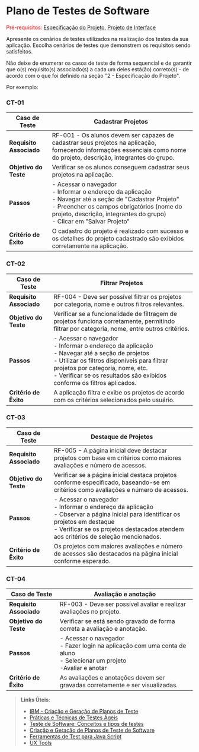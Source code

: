 # Plano de Testes de Software

<span style="color:red">Pré-requisitos: <a href="2-Especificação do Projeto.md"> Especificação do Projeto</a></span>, <a href="3-Projeto de Interface.md"> Projeto de Interface</a>

Apresente os cenários de testes utilizados na realização dos testes da sua aplicação. Escolha cenários de testes que demonstrem os requisitos sendo satisfeitos.

Não deixe de enumerar os casos de teste de forma sequencial e de garantir que o(s) requisito(s) associado(s) a cada um deles está(ão) correto(s) - de acordo com o que foi definido na seção "2 - Especificação do Projeto". 

Por exemplo:
 
### CT-01

| **Caso de Teste**        | **Cadastrar Projetos** |
|--------------------------|--------------------------------|
| **Requisito Associado**  | RF-001 - Os alunos devem ser capazes de cadastrar seus projetos na aplicação, fornecendo informações essenciais como nome do projeto, descrição, integrantes do grupo. |
| **Objetivo do Teste**    | Verificar se os alunos conseguem cadastrar seus projetos na aplicação. |
| **Passos**               | - Acessar o navegador<br>- Informar o endereço da aplicação<br>- Navegar até a seção de "Cadastrar Projeto"<br>- Preencher os campos obrigatórios (nome do projeto, descrição, integrantes do grupo)<br>- Clicar em "Salvar Projeto" |
| **Critério de Êxito**    | O cadastro do projeto é realizado com sucesso e os detalhes do projeto cadastrado são exibidos corretamente na aplicação. |

### CT-02 

| **Caso de Teste**        | **Filtrar Projetos** |
|--------------------------|------------------------------|
| **Requisito Associado**  | RF-004 - Deve ser possível filtrar os projetos por categoria, nome e outros filtros relevantes. |
| **Objetivo do Teste**    | Verificar se a funcionalidade de filtragem de projetos funciona corretamente, permitindo filtrar por categoria, nome, entre outros critérios. |
| **Passos**               | - Acessar o navegador<br>- Informar o endereço da aplicação<br>- Navegar até a seção de projetos<br>- Utilizar os filtros disponíveis para filtrar projetos por categoria, nome, etc.<br>- Verificar se os resultados são exibidos conforme os filtros aplicados. |
| **Critério de Êxito**    | A aplicação filtra e exibe os projetos de acordo com os critérios selecionados pelo usuário. |

### CT-03 

| **Caso de Teste**        | **Destaque de Projetos** |
|--------------------------|-----------------------------------|
| **Requisito Associado**  | RF-005 - A página inicial deve destacar projetos com base em critérios como maiores avaliações e número de acessos. |
| **Objetivo do Teste**    | Verificar se a página inicial destaca projetos conforme especificado, baseando-se em critérios como avaliações e número de acessos. |
| **Passos**               | - Acessar o navegador<br>- Informar o endereço da aplicação<br>- Observar a página inicial para identificar os projetos em destaque<br>- Verificar se os projetos destacados atendem aos critérios de seleção mencionados. |
| **Critério de Êxito**    | Os projetos com maiores avaliações e número de acessos são destacados na página inicial conforme esperado. |

### CT-04 

| **Caso de Teste**        | **Avaliação e anotação** |
|--------------------------|-----------------------------------------|
| **Requisito Associado**  | RF-003 - Deve ser possível avaliar e realizar avaliações no projeto. |
| **Objetivo do Teste**    | Verificar se está sendo gravado de forma correta a avaliação e anotação. |
| **Passos**               | - Acessar o navegador<br>- Fazer login na aplicação com uma conta de aluno<br>- Selecionar um projeto<br>-Avaliar e anotar |
| **Critério de Êxito**    | As avaliações e anotações devem ser gravadas corretamente e ser visualizadas. |

 
> **Links Úteis**:
> - [IBM - Criação e Geração de Planos de Teste](https://www.ibm.com/developerworks/br/local/rational/criacao_geracao_planos_testes_software/index.html)
> - [Práticas e Técnicas de Testes Ágeis](http://assiste.serpro.gov.br/serproagil/Apresenta/slides.pdf)
> -  [Teste de Software: Conceitos e tipos de testes](https://blog.onedaytesting.com.br/teste-de-software/)
> - [Criação e Geração de Planos de Teste de Software](https://www.ibm.com/developerworks/br/local/rational/criacao_geracao_planos_testes_software/index.html)
> - [Ferramentas de Test para Java Script](https://geekflare.com/javascript-unit-testing/)
> - [UX Tools](https://uxdesign.cc/ux-user-research-and-user-testing-tools-2d339d379dc7)

